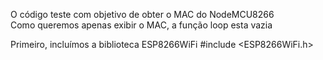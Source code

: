 O código teste com objetivo de obter o MAC do NodeMCU8266  
Como queremos apenas exibir o MAC, a função loop esta vazia 

Primeiro, incluímos a biblioteca ESP8266WiFi 
  #include <ESP8266WiFi.h>

